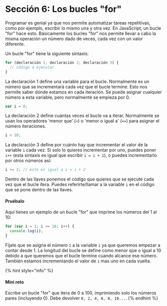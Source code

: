 # Sección 6: Los bucles "for"

Programar es genial ya que nos permite automatizar tareas repetitivas, como por ejemplo, escribir lo mismo una y otra vez. En JavaScript, un bucle "for" hace esto. Básicamente los bucles "for" nos permite llevar a cabo la misma operación un número dado de veces, cada vez con un valor diferente.

Un bucle "for" tiene la siguiente sintaxis:

```javascript
for (declaración 1; declaración 2; declaración 3) {
  // código a ejecutar
}
```

La declaración 1 define una variable para el bucle. Normalmente es un número que se incrementará cada vez que el bucle termine. Esto nos permite saber dónde estamos en cada iteración. Se puede asignar cualquier número a esta variable, pero normalmente se empieza por 0.

```javascript
var i = 0;
```

La declaración 2 define cuántas veces el bucle va a iterar. Normalmente se usan los operadores 'menor que' \(`<`\) o 'menor o igual a' \(`<=`\) para asignar el número iteraciones.

```javascript
i < 10;
```

La declaración 3 define por cuánto hay que incrementar el valor de la variable `i` cada vez. Si solo lo quieres incrementar por uno, puedes poner `i++` \(esta sintaxis es igual que escribir `i = i + 1`\), o puedes incrementarlo por otros números así:

```javascript
i += 2; // esto es igual a i = i + 2
```

Dentro de las llaves ponemos el código que quieres que se ejecute cada vez que el bucle itera. Puedes referirte/llamar a la variable `i` en el código que se pone dentro de las llaves.

#### Pruébalo

Aquí tienes un ejemplo de un bucle "for" que imprime los números del 1 al 10:

```javascript
for (var i = 1; i <= 10; i++) {
  console.log(i);
}
```

Fíjate que se asigna el número `1` a la variable `i` ya que queremos empezar a contar desde 1. La longitud del bucle se define como menor que o igual a 10 debido a que queremos que el bucle termine cuando alcance ese número. También estamos incrementando el valor de `i` mas uno en cada vuelta.

{% hint style="info" %}
#### Mini reto

Escribe un bucle "for" que itera de 0 a 100, imprimiendo solo los números pares \(incluyendo 0\). Debe devolver `0, 2, 4, 6, 8, 10...`.
{% endhint %}

